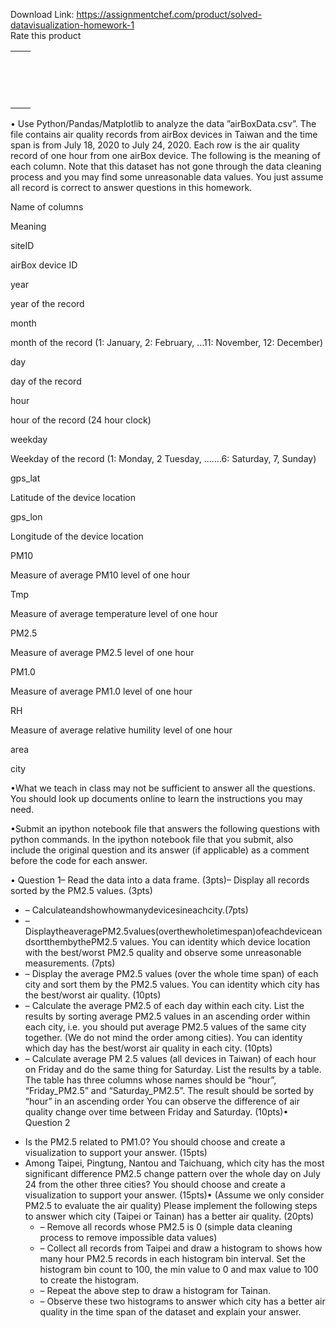 Download Link: https://assignmentchef.com/product/solved-datavisualization-homework-1
<br>
<span class="kksr-muted">Rate this product</span>

<table>

 <tbody>

  <tr>

   <td></td>

   <td></td>

  </tr>

  <tr>

   <td></td>

   <td></td>

  </tr>

  <tr>

   <td></td>

   <td></td>

  </tr>

  <tr>

   <td></td>

   <td></td>

  </tr>

  <tr>

   <td></td>

   <td></td>

  </tr>

  <tr>

   <td></td>

   <td></td>

  </tr>

  <tr>

   <td></td>

   <td></td>

  </tr>

  <tr>

   <td></td>

   <td></td>

  </tr>

  <tr>

   <td></td>

   <td></td>

  </tr>

  <tr>

   <td></td>

   <td></td>

  </tr>

  <tr>

   <td></td>

   <td></td>

  </tr>

  <tr>

   <td></td>

   <td></td>

  </tr>

  <tr>

   <td></td>

   <td></td>

  </tr>

  <tr>

   <td></td>

   <td></td>

  </tr>

  <tr>

   <td></td>

   <td></td>

  </tr>

 </tbody>

</table>




• Use Python/Pandas/Matplotlib to analyze the data ”airBoxData.csv”. The file contains air quality records from airBox devices in Taiwan and the time span is from July 18, 2020 to July 24, 2020. Each row is the air quality record of one hour from one airBox device. The following is the meaning of each column. Note that this dataset has not gone through the data cleaning process and you may find some unreasonable data values. You just assume all record is correct to answer questions in this homework.

Name of columns

Meaning

siteID

airBox device ID

year

year of the record

month

month of the record (1: January, 2: February, …11: November, 12: December)

day

day of the record

hour

hour of the record (24 hour clock)

weekday

Weekday of the record (1: Monday, 2 Tuesday, …….6: Saturday, 7, Sunday)

gps_lat

Latitude of the device location

gps_lon

Longitude of the device location

PM10

Measure of average PM10 level of one hour

Tmp

Measure of average temperature level of one hour

PM2.5

Measure of average PM2.5 level of one hour

PM1.0

Measure of average PM1.0 level of one hour

RH

Measure of average relative humility level of one hour

area

city

•What we teach in class may not be sufficient to answer all the questions. You should look up documents online to learn the instructions you may need.

•Submit an ipython notebook file that answers the following questions with python commands. In the ipython notebook file that you submit, also include the original question and its answer (if applicable) as a comment before the code for each answer.

• Question 1– Read the data into a data frame. (3pts)– Display all records sorted by the PM2.5 values. (3pts)

<ul>

 <li>–  Calculateandshowhowmanydevicesineachcity.(7pts)</li>

 <li>–  DisplaytheaveragePM2.5values(overthewholetimespan)ofeachdeviceandsortthembythePM2.5 values. You can identity which device location with the best/worst PM2.5 quality and observe some unreasonable measurements. (7pts)</li>

 <li>–  Display the average PM2.5 values (over the whole time span) of each city and sort them by the PM2.5 values. You can identity which city has the best/worst air quality. (10pts)</li>

 <li>–  Calculate the average PM2.5 of each day within each city. List the results by sorting average PM2.5 values in an ascending order within each city, i.e. you should put average PM2.5 values of the same city together. (We do not mind the order among cities). You can identity which day has the best/worst air quality in each city. (10pts)</li>

 <li>–  Calculate average PM 2.5 values (all devices in Taiwan) of each hour on Friday and do the same thing for Saturday. List the results by a table. The table has three columns whose names should be “hour”, “Friday_PM2.5” and “Saturday_PM2.5”. The result should be sorted by “hour” in an ascending order You can observe the difference of air quality change over time between Friday and Saturday. (10pts)• Question 2</li>

</ul>

<ul>

 <li>Is the PM2.5 related to PM1.0? You should choose and create a visualization to support your answer. (15pts)</li>

 <li>Among Taipei, Pingtung, Nantou and Taichuang, which city has the most significant difference PM2.5 change pattern over the whole day on July 24 from the other three cities? You should choose and create a visualization to support your answer. (15pts)• (Assume we only consider PM2.5 to evaluate the air quality) Please implement the following steps to answer which city (Taipei or Tainan) has a better air quality. (20pts)

  <ul>

   <li>–  Remove all records whose PM2.5 is 0 (simple data cleaning process to remove impossible data values)</li>

   <li>–  Collect all records from Taipei and draw a histogram to shows how many hour PM2.5 records in each histogram bin interval. Set the histogram bin count to 100, the min value to 0 and max value to 100 to create the histogram.</li>

   <li>–  Repeat the above step to draw a histogram for Tainan.</li>

   <li>–  Observe these two histograms to answer which city has a better air quality in the time span of the dataset and explain your answer.</li>

  </ul></li>